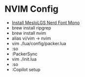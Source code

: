 # NVIM Config

- [Install MesloLGS Nerd Font Mono](https://github.com/ryanoasis/nerd-fonts/releases)
- brew install ripgrep
- brew install nvim
- alias vi/vim -> nvim
- vim ./lua/config/packer.lua
- :so
- :PackerSync
- vim ./init.lua
- :so
- :Copilot setup
